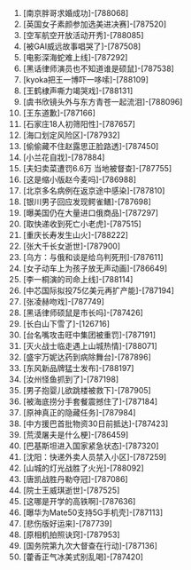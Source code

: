 
1. [南京胖哥求婚成功]-[788068]
1. [英国女子素颜参加选美进决赛]-[787520]
1. [空军航空开放活动开秀]-[788085]
1. [被GAI威远故事唱哭了]-[787508]
1. [电影深海蛇难上线]-[787292]
1. [黑话律师演员也不知道谁是硕鼠]-[787538]
1. [kyoka把王一博吓一哆嗦]-[788109]
1. [王鹤棣声嘶力竭哭戏]-[788131]
1. [虞书欣镜头外与东方青苍一起流泪]-[788096]
1. [王东道歉]-[787166]
1. [石家庄18人初筛阳性]-[787657]
1. [海口划定风险区]-[787932]
1. [偷偷藏不住赵露思正脸路透]-[787450]
1. [小兰花自戕]-[787884]
1. [夫妇卖菜遭罚6.6万 当地被督查]-[787755]
1. [这是缩小版赵今麦吗]-[786988]
1. [北京多名病例在返京途中感染]-[787810]
1. [银川男子回应发现鳄雀鳝]-[787698]
1. [曝美国仍在大量进口俄商品]-[787297]
1. [取快递收到死亡小老虎]-[787515]
1. [重庆长寿发生山火]-[788222]
1. [张大千长女逝世]-[787900]
1. [乌方：与俄和谈是给乌判死刑]-[787611]
1. [女子动车上为孩子放无声动画]-[786649]
1. [李一桐演的司命上线]-[788114]
1. [中芯国际拟投75亿美元再扩产能]-[787194]
1. [张凌赫吻戏]-[787749]
1. [黑话律师硕鼠是市长吗]-[787426]
1. [长白山下雪了]-[126716]
1. [台名嘴攻击旺中集团被重罚]-[787191]
1. [灭火战士临走遇上山城热情]-[788071]
1. [盛宇万妮达药到病除舞台]-[787896]
1. [东风新品牌猛士发布]-[788197]
1. [汝州怪鱼抓到了]-[787198]
1. [男子抱婴儿欲跳楼被救下]-[787905]
1. [被海底捞分手套餐震撼住了]-[787184]
1. [原神真正的隐藏任务]-[787984]
1. [中方援巴首批物资30日前抵达]-[787423]
1. [荒漠屠夫是什么梗]-[786459]
1. [巴基斯坦进入国家紧急状态]-[787320]
1. [沈阳：快递外卖人员禁入小区]-[787259]
1. [山城的灯光战胜了火光]-[788092]
1. [唐凯战胜丹勒夺冠]-[787086]
1. [院士王威琪逝世]-[787525]
1. [这哪是开学的高铁啊]-[787636]
1. [曝华为Mate50支持5G手机壳]-[787113]
1. [悲伤版好运来]-[787739]
1. [原相机拍照诀窍]-[787953]
1. [国务院第九次大督查在行动]-[787136]
1. [藿香正气冰美式别乱喝]-[787420]